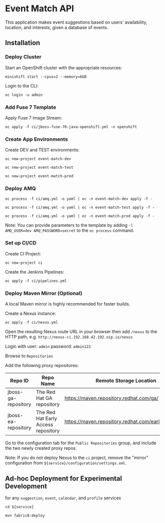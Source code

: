 # Event Match API

This application makes event suggestions based on users' availability, location, and interests, given a database of events.

## Installation

### Deploy Cluster

Start an OpenShift cluster with the appropriate resources: 

`minishift start --cpus=2 --memory=6GB`

Login to the CLI: 

`oc login -u admin`

### Add Fuse 7 Template

Apply Fuse 7 Image Stream: 

`oc apply -f ci/jboss-fuse-70-java-openshift.yml -n openshift`

### Create App Environments

Create DEV and TEST environments:

`oc new-project event-match-dev`

`oc new-project event-match-test`

`oc new-project event-match-prod`

### Deploy AMQ

`oc process -f ci/amq.yml -o yaml | oc -n event-match-dev apply -f -`

`oc process -f ci/amq.yml -o yaml | oc -n event-match-test apply -f -`

`oc process -f ci/amq.yml -o yaml | oc -n event-match-prod apply -f -`

Note: You can provide parameters to the template by adding `-l AMQ_USER=dev AMQ_PASSWORD=secret` to the `oc process` command.

### Set up CI/CD

Create CI Project:

`oc new-project ci`

Create the Jenkins Pipelines:

`oc apply -f ci/pipelines.yml`

### Deploy Maven Mirror (Optional)

A local Maven mirror is highly recommended for faster builds.

Create a Nexus instance:

`oc apply -f ci/nexus.yml`

Open the resulting Nexus route URL in your browser then add `/nexus` to the HTTP path, e.g. `http://nexus-ci.192.168.42.192.nip.io/nexus`

Login with user: `admin` password: `admin123`

Browse to `Repositories`

Add the following proxy repositores:

| Repo ID             | Repo Name                           | Remote Storage Location                              |
| ------------------- | ----------------------------------- | ---------------------------------------------------- |
| jboss-ga-repository | The Red Hat GA repository           | https://maven.repository.redhat.com/ga/              |
| jboss-ea-repository | The Red Hat Early Access repository | https://maven.repository.redhat.com/earlyaccess/all/ |

Go to the configuration tab for the `Public Repositories` group, and include the two newly created proxy repos.

Note: If you do not deploy Nexus to the `ci` project, remove the "mirror" configuration from `${service}/configuration/settings.xml`.

## Ad-hoc Deployment for Experimental Development

for any `suggestion`, `event`, `calendar`, and `profile` services 

`cd ${service}` 

`mvn fabric8:deploy`

